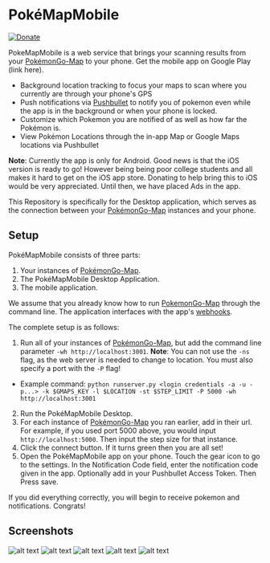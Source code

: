 # PokéMapMobile

[![Donate](https://img.shields.io/badge/Donate-PayPal-green.svg)](https://paypal.me/pokemapmobiledev)

PokeMapMobile is a web service that brings your scanning results from your [PokémonGo-Map](https://github.com/PokemonGoMap/PokemonGo-Map) to your phone. Get the mobile app on Google Play (link here).



* Background location tracking to focus your maps to scan where you currently are through your phone's GPS
* Push notifications via [Pushbullet](https://www.pushbullet.com) to notify you of pokemon even while the app is in the background or when your phone is locked.
* Customize which Pokemon you are notified of as well as how far the Pokémon is. 
* View Pokémon Locations through the in-app Map or Google Maps locations via Pushbullet

**Note**: Currently the app is only for Android. Good news is that the iOS version is ready to go! However being being poor college students and all makes it hard to get on the iOS app store. Donating to help bring this to iOS would be very appreciated. Until then, we have placed Ads in the app.

This Repository is specifically for the Desktop application, which serves as the connection between your [PokémonGo-Map](https://github.com/PokemonGoMap/PokemonGo-Map) instances and your phone.

## Setup

PokéMapMobile consists of three parts:

1. Your instances of [PokémonGo-Map](https://github.com/PokemonGoMap/PokemonGo-Map).
2. The PokéMapMobile Desktop Application.
3. The mobile application.

We assume that you already know how to run [PokemonGo-Map](https://github.com/PokemonGoMap/PokemonGo-Map) through the command line. The application interfaces with the app's [webhooks](https://github.com/PokemonGoMap/PokemonGo-Map/wiki/Using-Webhooks).

The complete setup is as follows:

1. Run all of your instances of [PokémonGo-Map](https://github.com/PokemonGoMap/PokemonGo-Map), but add the command line parameter `-wh http://localhost:3001`. **Note**: You can not use the `-ns` flag, as the web server is needed to change to location. You must also specify a port with the `-P` flag!
  * Example command: `python runserver.py <login credentials -a -u -p...> -k $GMAPS_KEY -l $LOCATION -st $STEP_LIMIT -P 5000 -wh http://localhost:3001` 

2. Run the PokéMapMobile Desktop.
3. For each instance of [PokémonGo-Map](https://github.com/PokemonGoMap/PokemonGo-Map) you ran earlier, add in their url. For example, if you used port 5000 above, you would input `http://localhost:5000`. Then input the step size for that instance.
4. Click the connect button. If it turns green then you are all set!
5. Open the PokéMapMobile app on your phone. Touch the gear icon to go to the settings. In the Notification Code field, enter the notification code given in the app. Optionally add in your Pushbullet Access Token. Then Press save.

If you did everything correctly, you will begin to receive pokemon and notifications. Congrats! 

## Screenshots

![alt text](http://i.imgur.com/FwhscSv.png)
![alt text](http://i.imgur.com/3ZdhtpT.png)
![alt text](http://i.imgur.com/WUbxOQH.png)
![alt text](http://i.imgur.com/16nfV6W.png)
![alt text](http://i.imgur.com/s7YRSor.png)
